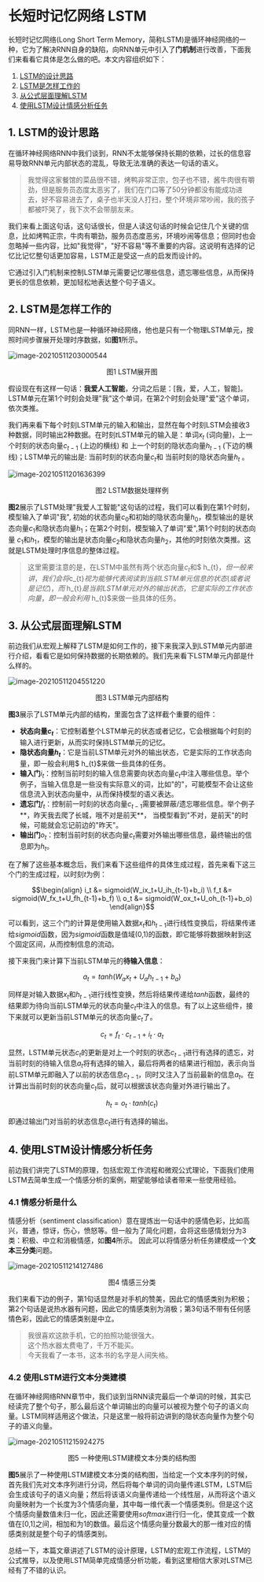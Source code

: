 # 长短时记忆网络 LSTM

长短时记忆网络(Long Short Term Memory，简称LSTM)是循环神经网络的一种，它为了解决RNN自身的缺陷，向RNN单元中引入了**门机制**进行改善，下面我们来看看它具体是怎么做的吧。本文内容组织如下：

1. [LSTM的设计思路](#1)
2. [LSTM是怎样工作的](#2)
3. [从公式层面理解LSTM](#3)
4. [使用LSTM设计情感分析任务](#4)



## 1. <span id="1">LSTM的设计思路</span>

在循环神经网络RNN中我们谈到，RNN不太能够保持长期的依赖，过长的信息容易导致RNN单元内部状态的混乱，导致无法准确的表达一句话的语义。

> 我觉得这家餐馆的菜品很不错，烤鸭非常正宗，包子也不错，酱牛肉很有嚼劲，但是服务员态度太恶劣了，我们在门口等了50分钟都没有能成功进去，好不容易进去了，桌子也半天没人打扫，整个环境非常吵闹，我的孩子都被吓哭了，我下次不会带朋友来。

我们来看上面这句话，这句话很长，但是人读这句话的时候会记住几个关键的信息，比如烤鸭正宗，牛肉有嚼劲，服务员态度恶劣，环境吵闹等信息；但同时也会忽略掉一些内容，比如"我觉得"，"好不容易"等不重要的内容。这说明有选择的记忆比记忆整句话更加容易，LSTM正是受这一点的启发而设计的。

它通过引入门机制来控制LSTM单元需要记忆哪些信息，遗忘哪些信息，从而保持更长的信息依赖，更加轻松地表达整个句子语义。

## 2.  <span id="2">LSTM是怎样工作的</span>

同RNN一样，LSTM也是一种循环神经网络，他也是只有一个物理LSTM单元，按照时间步骤展开处理时序数据，如**图1**所示。

![image-20210511203000544](https://raw.githubusercontent.com/1649759610/images_for_blog/master/image-20210511203000544.png)

<center>图1 LSTM展开图</center>

假设现在有这样一句话：**我爱人工智能**，分词之后是：[我，爱，人工，智能]。LSTM单元在第1个时刻会处理"我"这个单词，在第2个时刻会处理"爱"这个单词，依次类推。

我们再来看下每个时刻LSTM单元的输入和输出，显然在每个时刻LSTM会接收3种数据，同时输出2种数据。在时刻$t$LSTM单元的输入是：单词$x_t$ (词向量)，上一个时刻的状态向量$c_{t-1}$ (上边的横线) 和 上一个时刻的隐状态向量$h_{t-1}$ (下边的横线)；LSTM单元的输出是: 当前时刻的状态向量$c_{t}$和 当前时刻的隐状态向量$h_{t}$ 。

![image-20210511201636399](https://raw.githubusercontent.com/1649759610/images_for_blog/master/image-20210511201636310.png)

<center>图2 LSTM数据处理样例</center>

**图2**展示了LSTM处理"我爱人工智能"这句话的过程，我们可以看到在第1个时刻，模型输入了单词"我", 初始的状态向量$c_0$和初始的隐状态向量$h_0$，模型输出的是状态向量$c_1$和隐状态向量$h_1$；在第2个时刻，模型输入了单词"爱",第1个时刻的状态向量 $c_1$和$h_1$，模型的输出是状态向量$c_2$和隐状态向量$h_2$，其他的时刻依次类推。这就是LSTM处理时序信息的整体过程。

> 这里需要注意的是，在LSTM中虽然有两个状态向量$c_{t}$和$ h_{t}$，但一般来讲，我们会将$c_{t}$视为能够代表阅读到当前LSTM单元信息的状态(或者说是记忆)， 而$ h_{t}$是当前LSTM单元对外的输出状态，它是实际的工作状态向量，即一般会利用$ h_{t}$来做一些具体的任务。

## 3.  <span id="3">从公式层面理解LSTM</span>

前边我们从宏观上解释了LSTM是如何工作的，接下来我深入到LSTM单元内部进行介绍，看看它是如何保持数据的长期依赖的。我们先来看下LSTM单元内部是什么样的。

![image-20210511204551220](https://raw.githubusercontent.com/1649759610/images_for_blog/master/image-20210511204551220.png)

<center> 图3 LSTM单元内部结构</center>

**图3**展示了LSTM单元内部的结构，里面包含了这样截个重要的组件：

* **状态向量$c_t$**：它控制着整个LSTM单元的状态或者记忆，它会根据每个时刻的输入进行更新，从而实时保持LSTM单元的记忆。
* **隐状态向量$h_t$**：它是当前LSTM单元对外的输出状态，它是实际的工作状态向量，即一般会利用$ h_{t}$来做一些具体的任务。
* **输入门**$i_t$：控制当前时刻的输入信息需要向状态向量$c_t$中注入哪些信息。举个例子，当输入信息是一些没有实际意义的词，比如"的"，可能模型不会让这些信息流入到状态向量中，从而保持模型的语义表达。
* **遗忘门**$f_t$：控制前一时刻的状态向量$c_{t-1}$需要被屏蔽/遗忘哪些信息。举个例子**，昨天我去爬了长城，哦不对是前天**， 当模型看到"不对，是前天"的时候，可能就会忘记前边的"昨天"。
* **输出门**$o_t$：控制当前时刻的状态向量$c_t$需要对外输出哪些信息，最终输出的信息即为$h_t$。

在了解了这些基本概念后，我们来看下这些组件的具体生成过程，首先来看下这三个门的生成过程，以时刻$t$为例：

$$\begin{align} i_t &= sigmoid(W_ix_t+U_ih_{t-1}+b_i) \\ f_t &= sigmoid(W_fx_t+U_fh_{t-1}+b_f) \\ o_t &= sigmoid(W_ox_t+U_oh_{t-1}+b_o) \end{align}$$

可以看到，这三个门的计算是使用输入数据$x_t$和$h_{t-1}$进行线性变换后，将结果传递给$sigmoid$函数，因为$sigmoid$函数是值域(0,1)的函数，即它能够将数据映射到这个固定区间，从而控制信息的流动。

接下来我门来计算下当前LSTM单元的**待输入信息**：

$$a_t = tanh(W_ax_t+U_ah_{t-1}+b_a)$$

同样是对输入数据$x_t$和$h_{t-1}$进行线性变换，然后将结果传递给$tanh$函数，最终的结果即为待向当前LSTM单元的状态向量$c_t$中注入的信息。有了以上这些组件，接下来就可以更新当前LSTM单元的状态向量$c_t$了。

$$c_t = f_t \cdot c_{t-1} + i_t \cdot a_t$$

显然，LSTM单元状态$c_t$的更新是对上一个时刻的状态$c_{t-1}$进行有选择的遗忘，对当前时刻的待输入信息$a_t$将有选择的输入，最后将两者的结果进行相加，表示向当前LSTM单元即融入了以前的状态信息$c_{t-1}$，同时又注入了当前最新的信息$a_t$。在计算出当前时刻的状态向量$c_t$后，就可以根据该状态向量对外进行输出了。

$$h_t=o_t \cdot tanh(c_t)$$

即通过输出门对当前的状态信息$c_t$进行有选择的输出。

## 4.  <span id="4">使用LSTM设计情感分析任务</span>

前边我们讲完了LSTM的原理，包括宏观工作流程和微观公式理论，下面我们使用LSTM去简单生成一个情感分析的案例，期望能够给读者带来一些使用经验。

### 4.1 情感分析是什么

情感分析（sentiment classification）意在提炼出一句话中的感情色彩，比如高兴，普通，惊讶，伤心，愤怒等。但一般为了简化问题，会将这些感情划分为3类：积极、中立和消极情感，如**图4**所示。 因此可以将情感分析任务建模成一个**文本三分类**问题。

![image-20210511214127486](https://raw.githubusercontent.com/1649759610/images_for_blog/master/image-20210511214127486.png)

<center>图4 情感三分类</center>

我们来看下边的例子，第1句话显然是对手机的赞美，因此它的情感类别为积极；第2个句话是说热水器有问题，因此它的情感类别为消极；第3句话不带有任何感情色彩，因此它的情感类别是中立。

> 我很喜欢这款手机，它的拍照功能很强大。  
> 这个热水器太费电了，千万不能买。  
> 今天我看了一本书，这本书的名字是人间失格。  

### 4.2 使用LSTM进行文本分类建模

在循环神经网络RNN章节中，我们谈到当RNN读完最后一个单词的时候，其实已经读完了整个句子，那么最后这个单词输出的向量可以被视为整个句子的语义向量。LSTM同样适用这个做法，只是这里一般将前边讲到的隐状态向量作为整个句子的语义向量。

![image-20210511215924275](https://raw.githubusercontent.com/1649759610/images_for_blog/master/image-20210511215924275.png)

<center> 图5 一种使用LSTM建模文本分类的结构图</center>

**图5**展示了一种使用LSTM建模文本分类的结构图，当给定一个文本序列的时候，首先我们先对文本序列进行分词，然后将每个单词的词向量传递LSTM，LSTM后会生成该句子的语义向量；然后将该语义向量传递给一个线性层，从而将这个语义向量映射为一个长度为3个情感向量，其中每一维代表一个情感类别。但是这个这个情感向量数值未归一化，因此还需要使用$softmax$进行归一化，使其变成一个数值在[0,1]之间，相加和为1的数值。最后这个情感向量分数最大的那一维对应的情感类别就是整个句子的情感类别。

总结一下，本篇文章讲述了LSTM的设计原理，LSTM的宏观工作流程，LSTM的公式推导，以及使用LSTM简单完成情感分析功能，看到这里相信大家对LSTM已经有了不错的认识。
